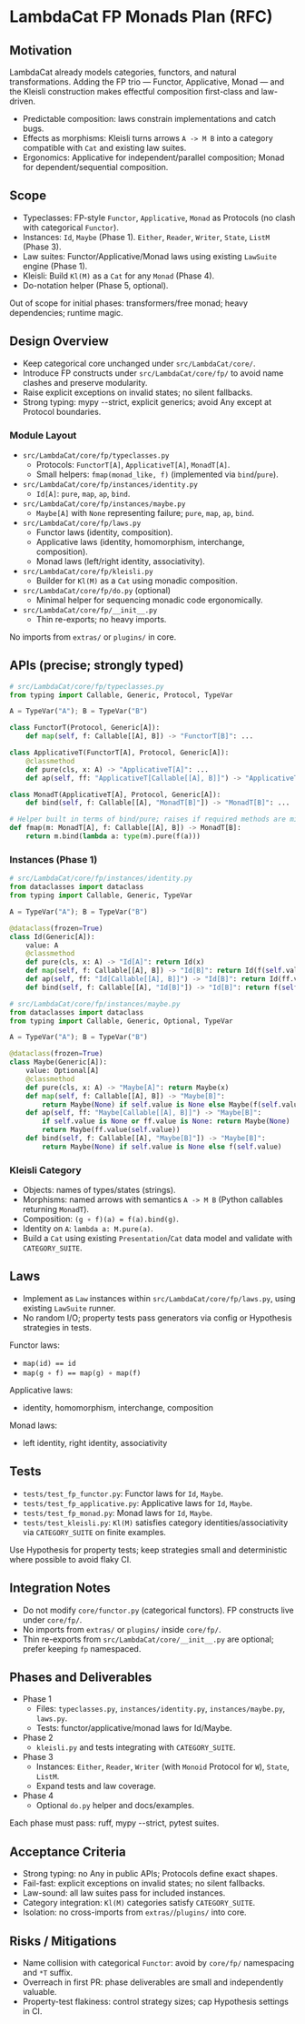 # LambdaCat FP Monads Plan (RFC)

## Motivation

LambdaCat already models categories, functors, and natural transformations. Adding the FP trio — Functor, Applicative, Monad — and the Kleisli construction makes effectful composition first-class and law-driven.

- Predictable composition: laws constrain implementations and catch bugs.
- Effects as morphisms: Kleisli turns arrows `A -> M B` into a category compatible with `Cat` and existing law suites.
- Ergonomics: Applicative for independent/parallel composition; Monad for dependent/sequential composition.

## Scope

- Typeclasses: FP-style `Functor`, `Applicative`, `Monad` as Protocols (no clash with categorical `Functor`).
- Instances: `Id`, `Maybe` (Phase 1). `Either`, `Reader`, `Writer`, `State`, `ListM` (Phase 3).
- Law suites: Functor/Applicative/Monad laws using existing `LawSuite` engine (Phase 1).
- Kleisli: Build `Kl(M)` as a `Cat` for any `Monad` (Phase 4).
- Do-notation helper (Phase 5, optional).

Out of scope for initial phases: transformers/free monad; heavy dependencies; runtime magic.

## Design Overview

- Keep categorical core unchanged under `src/LambdaCat/core/`.
- Introduce FP constructs under `src/LambdaCat/core/fp/` to avoid name clashes and preserve modularity.
- Raise explicit exceptions on invalid states; no silent fallbacks.
- Strong typing: mypy --strict, explicit generics; avoid Any except at Protocol boundaries.

### Module Layout

- `src/LambdaCat/core/fp/typeclasses.py`
  - Protocols: `FunctorT[A]`, `ApplicativeT[A]`, `MonadT[A]`.
  - Small helpers: `fmap(monad_like, f)` (implemented via `bind`/`pure`).
- `src/LambdaCat/core/fp/instances/identity.py`
  - `Id[A]`: `pure`, `map`, `ap`, `bind`.
- `src/LambdaCat/core/fp/instances/maybe.py`
  - `Maybe[A]` with `None` representing failure; `pure`, `map`, `ap`, `bind`.
- `src/LambdaCat/core/fp/laws.py`
  - Functor laws (identity, composition).
  - Applicative laws (identity, homomorphism, interchange, composition).
  - Monad laws (left/right identity, associativity).
- `src/LambdaCat/core/fp/kleisli.py`
  - Builder for `Kl(M)` as a `Cat` using monadic composition.
- `src/LambdaCat/core/fp/do.py` (optional)
  - Minimal helper for sequencing monadic code ergonomically.
- `src/LambdaCat/core/fp/__init__.py`
  - Thin re-exports; no heavy imports.

No imports from `extras/` or `plugins/` in core.

## APIs (precise; strongly typed)

```python
# src/LambdaCat/core/fp/typeclasses.py
from typing import Callable, Generic, Protocol, TypeVar

A = TypeVar("A"); B = TypeVar("B")

class FunctorT(Protocol, Generic[A]):
    def map(self, f: Callable[[A], B]) -> "FunctorT[B]": ...

class ApplicativeT(FunctorT[A], Protocol, Generic[A]):
    @classmethod
    def pure(cls, x: A) -> "ApplicativeT[A]": ...
    def ap(self, ff: "ApplicativeT[Callable[[A], B]]") -> "ApplicativeT[B]": ...

class MonadT(ApplicativeT[A], Protocol, Generic[A]):
    def bind(self, f: Callable[[A], "MonadT[B]"]) -> "MonadT[B]": ...

# Helper built in terms of bind/pure; raises if required methods are missing
def fmap(m: MonadT[A], f: Callable[[A], B]) -> MonadT[B]:
    return m.bind(lambda a: type(m).pure(f(a)))
```

### Instances (Phase 1)

```python
# src/LambdaCat/core/fp/instances/identity.py
from dataclasses import dataclass
from typing import Callable, Generic, TypeVar

A = TypeVar("A"); B = TypeVar("B")

@dataclass(frozen=True)
class Id(Generic[A]):
    value: A
    @classmethod
    def pure(cls, x: A) -> "Id[A]": return Id(x)
    def map(self, f: Callable[[A], B]) -> "Id[B]": return Id(f(self.value))
    def ap(self, ff: "Id[Callable[[A], B]]") -> "Id[B]": return Id(ff.value(self.value))
    def bind(self, f: Callable[[A], "Id[B]"]) -> "Id[B]": return f(self.value)
```

```python
# src/LambdaCat/core/fp/instances/maybe.py
from dataclasses import dataclass
from typing import Callable, Generic, Optional, TypeVar

A = TypeVar("A"); B = TypeVar("B")

@dataclass(frozen=True)
class Maybe(Generic[A]):
    value: Optional[A]
    @classmethod
    def pure(cls, x: A) -> "Maybe[A]": return Maybe(x)
    def map(self, f: Callable[[A], B]) -> "Maybe[B]":
        return Maybe(None) if self.value is None else Maybe(f(self.value))
    def ap(self, ff: "Maybe[Callable[[A], B]]") -> "Maybe[B]":
        if self.value is None or ff.value is None: return Maybe(None)
        return Maybe(ff.value(self.value))
    def bind(self, f: Callable[[A], "Maybe[B]"]) -> "Maybe[B]":
        return Maybe(None) if self.value is None else f(self.value)
```

### Kleisli Category

- Objects: names of types/states (strings).
- Morphisms: named arrows with semantics `A -> M B` (Python callables returning `MonadT`).
- Composition: `(g ∘ f)(a) = f(a).bind(g)`.
- Identity on `A`: `lambda a: M.pure(a)`.
- Build a `Cat` using existing `Presentation`/`Cat` data model and validate with `CATEGORY_SUITE`.

## Laws

- Implement as `Law` instances within `src/LambdaCat/core/fp/laws.py`, using existing `LawSuite` runner.
- No random I/O; property tests pass generators via config or Hypothesis strategies in tests.

Functor laws:
- `map(id) == id`
- `map(g ∘ f) == map(g) ∘ map(f)`

Applicative laws:
- identity, homomorphism, interchange, composition

Monad laws:
- left identity, right identity, associativity

## Tests

- `tests/test_fp_functor.py`: Functor laws for `Id`, `Maybe`.
- `tests/test_fp_applicative.py`: Applicative laws for `Id`, `Maybe`.
- `tests/test_fp_monad.py`: Monad laws for `Id`, `Maybe`.
- `tests/test_kleisli.py`: `Kl(M)` satisfies category identities/associativity via `CATEGORY_SUITE` on finite examples.

Use Hypothesis for property tests; keep strategies small and deterministic where possible to avoid flaky CI.

## Integration Notes

- Do not modify `core/functor.py` (categorical functors). FP constructs live under `core/fp/`.
- No imports from `extras/` or `plugins/` inside `core/fp/`.
- Thin re-exports from `src/LambdaCat/core/__init__.py` are optional; prefer keeping `fp` namespaced.

## Phases and Deliverables

- Phase 1
  - Files: `typeclasses.py`, `instances/identity.py`, `instances/maybe.py`, `laws.py`.
  - Tests: functor/applicative/monad laws for Id/Maybe.
- Phase 2
  - `kleisli.py` and tests integrating with `CATEGORY_SUITE`.
- Phase 3
  - Instances: `Either`, `Reader`, `Writer` (with `Monoid` Protocol for `W`), `State`, `ListM`.
  - Expand tests and law coverage.
- Phase 4
  - Optional `do.py` helper and docs/examples.

Each phase must pass: ruff, mypy --strict, pytest suites.

## Acceptance Criteria

- Strong typing: no Any in public APIs; Protocols define exact shapes.
- Fail-fast: explicit exceptions on invalid states; no silent fallbacks.
- Law-sound: all law suites pass for included instances.
- Category integration: `Kl(M)` categories satisfy `CATEGORY_SUITE`.
- Isolation: no cross-imports from `extras/`/`plugins/` into core.

## Risks / Mitigations

- Name collision with categorical `Functor`: avoid by `core/fp/` namespacing and `*T` suffix.
- Overreach in first PR: phase deliverables are small and independently valuable.
- Property-test flakiness: control strategy sizes; cap Hypothesis settings in CI.